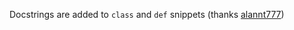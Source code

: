 Docstrings are added to `class` and `def` snippets (thanks [alannt777](https://github.com/alannt777/))